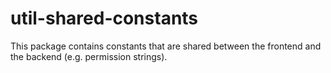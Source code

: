 # util-shared-constants

This package contains constants that are shared between the frontend and the backend (e.g. permission strings).